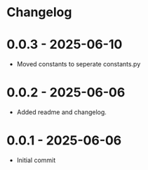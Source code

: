 # Changelog

# 0.0.3 - 2025-06-10
- Moved constants to seperate constants.py

# 0.0.2 - 2025-06-06
- Added readme and changelog.

# 0.0.1 - 2025-06-06
- Initial commit